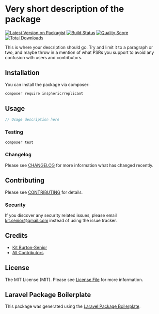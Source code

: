 # Very short description of the package

[![Latest Version on Packagist](https://img.shields.io/packagist/v/inspheric/replicant.svg?style=flat-square)](https://packagist.org/packages/inspheric/replicant)
[![Build Status](https://img.shields.io/travis/inspheric/replicant/master.svg?style=flat-square)](https://travis-ci.org/inspheric/replicant)
[![Quality Score](https://img.shields.io/scrutinizer/g/inspheric/replicant.svg?style=flat-square)](https://scrutinizer-ci.com/g/inspheric/replicant)
[![Total Downloads](https://img.shields.io/packagist/dt/inspheric/replicant.svg?style=flat-square)](https://packagist.org/packages/inspheric/replicant)

This is where your description should go. Try and limit it to a paragraph or two, and maybe throw in a mention of what PSRs you support to avoid any confusion with users and contributors.

## Installation

You can install the package via composer:

```bash
composer require inspheric/replicant
```

## Usage

``` php
// Usage description here
```

### Testing

``` bash
composer test
```

### Changelog

Please see [CHANGELOG](CHANGELOG.md) for more information what has changed recently.

## Contributing

Please see [CONTRIBUTING](CONTRIBUTING.md) for details.

### Security

If you discover any security related issues, please email kit.senior@gmail.com instead of using the issue tracker.

## Credits

- [Kit Burton-Senior](https://github.com/inspheric)
- [All Contributors](../../contributors)

## License

The MIT License (MIT). Please see [License File](LICENSE.md) for more information.

## Laravel Package Boilerplate

This package was generated using the [Laravel Package Boilerplate](https://laravelpackageboilerplate.com).